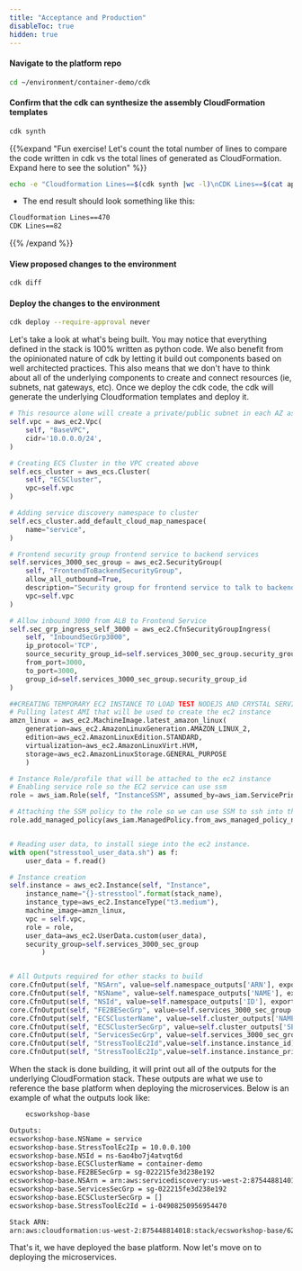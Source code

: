```yaml
---
title: "Acceptance and Production"
disableToc: true
hidden: true
---
```


 
#### Navigate to the platform repo
```bash
cd ~/environment/container-demo/cdk
```
#### Confirm that the cdk can synthesize the assembly CloudFormation templates 
```bash
cdk synth
```

{{%expand "Fun exercise! Let's count the total number of lines to compare the code written in cdk vs the total lines of generated as CloudFormation. Expand here to see the solution" %}}

```bash
echo -e "Cloudformation Lines==$(cdk synth |wc -l)\nCDK Lines==$(cat app.py|wc -l)"
```

- The end result should look something like this:

```bash
Cloudformation Lines==470
CDK Lines==82
```

{{% /expand %}}

#### View proposed changes to the environment
```bash
cdk diff
```

#### Deploy the changes to the environment
```bash
cdk deploy --require-approval never
```

Let's take a look at what's being built. You may notice that everything defined in the stack is 100% written as python code. We also benefit from the opinionated nature of cdk by letting it build out components based on well architected practices. This also means that we don't have to think about all of the underlying components to create and connect resources (ie, subnets, nat gateways, etc). Once we deploy the cdk code, the cdk will generate the underlying Cloudformation templates and deploy it.

```python
# This resource alone will create a private/public subnet in each AZ as well as nat/internet gateway(s)
self.vpc = aws_ec2.Vpc(
    self, "BaseVPC",
    cidr='10.0.0.0/24',
)

# Creating ECS Cluster in the VPC created above
self.ecs_cluster = aws_ecs.Cluster(
    self, "ECSCluster",
    vpc=self.vpc
)

# Adding service discovery namespace to cluster
self.ecs_cluster.add_default_cloud_map_namespace(
    name="service",
)

# Frontend security group frontend service to backend services
self.services_3000_sec_group = aws_ec2.SecurityGroup(
    self, "FrontendToBackendSecurityGroup",
    allow_all_outbound=True,
    description="Security group for frontend service to talk to backend services",
    vpc=self.vpc
)

# Allow inbound 3000 from ALB to Frontend Service
self.sec_grp_ingress_self_3000 = aws_ec2.CfnSecurityGroupIngress(
    self, "InboundSecGrp3000",
    ip_protocol='TCP',
    source_security_group_id=self.services_3000_sec_group.security_group_id,
    from_port=3000,
    to_port=3000,
    group_id=self.services_3000_sec_group.security_group_id
)

##CREATING TEMPORARY EC2 INSTANCE TO LOAD TEST NODEJS AND CRYSTAL SERVICES##
# Pulling latest AMI that will be used to create the ec2 instance
amzn_linux = aws_ec2.MachineImage.latest_amazon_linux(
    generation=aws_ec2.AmazonLinuxGeneration.AMAZON_LINUX_2,
    edition=aws_ec2.AmazonLinuxEdition.STANDARD,
    virtualization=aws_ec2.AmazonLinuxVirt.HVM,
    storage=aws_ec2.AmazonLinuxStorage.GENERAL_PURPOSE
    )

# Instance Role/profile that will be attached to the ec2 instance 
# Enabling service role so the EC2 service can use ssm
role = aws_iam.Role(self, "InstanceSSM", assumed_by=aws_iam.ServicePrincipal("ec2.amazonaws.com"))

# Attaching the SSM policy to the role so we can use SSM to ssh into the ec2 instance
role.add_managed_policy(aws_iam.ManagedPolicy.from_aws_managed_policy_name("service-role/AmazonEC2RoleforSSM"))


# Reading user data, to install siege into the ec2 instance.
with open("stresstool_user_data.sh") as f:
    user_data = f.read()

# Instance creation
self.instance = aws_ec2.Instance(self, "Instance",
    instance_name="{}-stresstool".format(stack_name),
    instance_type=aws_ec2.InstanceType("t3.medium"),
    machine_image=amzn_linux,
    vpc = self.vpc,
    role = role,
    user_data=aws_ec2.UserData.custom(user_data),
    security_group=self.services_3000_sec_group
        )


# All Outputs required for other stacks to build
core.CfnOutput(self, "NSArn", value=self.namespace_outputs['ARN'], export_name="NSARN")
core.CfnOutput(self, "NSName", value=self.namespace_outputs['NAME'], export_name="NSNAME")
core.CfnOutput(self, "NSId", value=self.namespace_outputs['ID'], export_name="NSID")
core.CfnOutput(self, "FE2BESecGrp", value=self.services_3000_sec_group.security_group_id, export_name="SecGrpId")
core.CfnOutput(self, "ECSClusterName", value=self.cluster_outputs['NAME'], export_name="ECSClusterName")
core.CfnOutput(self, "ECSClusterSecGrp", value=self.cluster_outputs['SECGRPS'], export_name="ECSSecGrpList")
core.CfnOutput(self, "ServicesSecGrp", value=self.services_3000_sec_group.security_group_id, export_name="ServicesSecGrp")
core.CfnOutput(self, "StressToolEc2Id",value=self.instance.instance_id)
core.CfnOutput(self, "StressToolEc2Ip",value=self.instance.instance_private_ip)
```

When the stack is done building, it will print out all of the outputs for the underlying CloudFormation stack. These outputs are what we use to reference the base platform when deploying the microservices. Below is an example of what the outputs look like:

```bash
    ecsworkshop-base

Outputs:
ecsworkshop-base.NSName = service
ecsworkshop-base.StressToolEc2Ip = 10.0.0.100
ecsworkshop-base.NSId = ns-6ao4bo7j4atvqt6d
ecsworkshop-base.ECSClusterName = container-demo
ecsworkshop-base.FE2BESecGrp = sg-022215fe3d238e192
ecsworkshop-base.NSArn = arn:aws:servicediscovery:us-west-2:875448814018:namespace/ns-6ao4bo7j4atvqt6d
ecsworkshop-base.ServicesSecGrp = sg-022215fe3d238e192
ecsworkshop-base.ECSClusterSecGrp = []
ecsworkshop-base.StressToolEc2Id = i-04908250956954470

Stack ARN:
arn:aws:cloudformation:us-west-2:875448814018:stack/ecsworkshop-base/62614260-f22e-11ea-8d70-061326aceaf4
```

That's it, we have deployed the base platform. Now let's move on to deploying the microservices.

